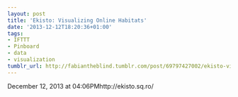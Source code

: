 ```yaml
---
layout: post
title: 'Ekisto: Visualizing Online Habitats'
date: '2013-12-12T18:20:36+01:00'
tags:
- IFTTT
- Pinboard
- data
- visualization
tumblr_url: http://fabiantheblind.tumblr.com/post/69797427002/ekisto-visualizing-online-habitats
---
```

December 12, 2013 at 04:06PMhttp://ekisto.sq.ro/
